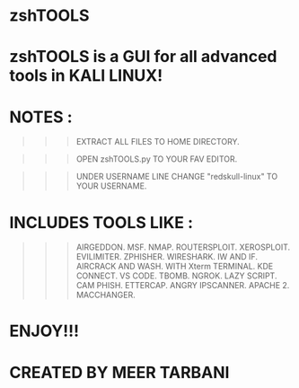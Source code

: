 # zshTOOLS

# zshTOOLS is a GUI for all advanced tools in KALI LINUX!

# NOTES : 

>>> EXTRACT ALL FILES TO HOME DIRECTORY.

>>> OPEN zshTOOLS.py TO YOUR FAV EDITOR.

>>> UNDER USERNAME LINE CHANGE "redskull-linux" TO YOUR USERNAME.

# INCLUDES TOOLS LIKE : 
>>> AIRGEDDON.
>>> MSF.
>>> NMAP.
>>> ROUTERSPLOIT.
>>> XEROSPLOIT.
>>> EVILIMITER.
>>> ZPHISHER.
>>> WIRESHARK.
>>> IW AND IF.
>>> AIRCRACK AND WASH.
>>> WITH Xterm TERMINAL.
>>> KDE CONNECT.
>>> VS CODE.
>>> TBOMB.
>>> NGROK.
>>> LAZY SCRIPT.
>>> CAM PHISH.
>>> ETTERCAP.
>>> ANGRY IPSCANNER.
>>> APACHE 2.
>>> MACCHANGER.

# ENJOY!!!
# CREATED BY MEER TARBANI
